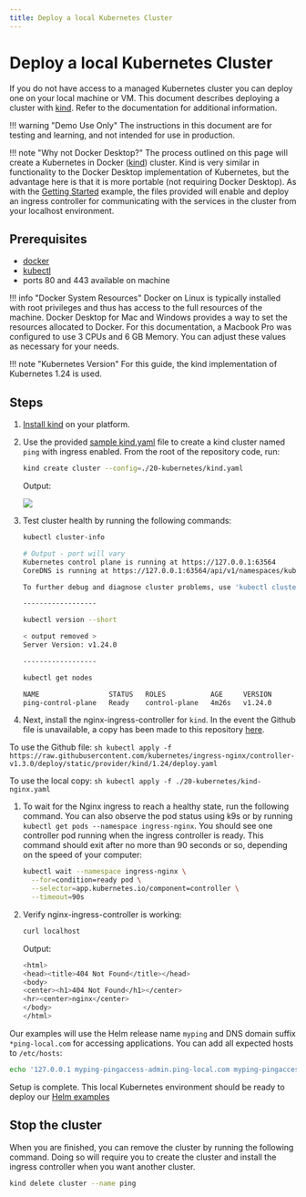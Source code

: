 ```yaml
---
title: Deploy a local Kubernetes Cluster
---
```

# Deploy a local Kubernetes Cluster

If you do not have access to a managed Kubernetes cluster you can deploy one on your local machine or VM.
This document describes deploying a cluster with [kind](https://kind.sigs.k8s.io/). Refer to the documentation for additional information.

!!! warning "Demo Use Only"
    The instructions in this document are for testing and learning, and not intended for use in production.

!!! note "Why not Docker Desktop?"
    The process outlined on this page will create a Kubernetes in Docker ([kind](https://kind.sigs.k8s.io/)) cluster.  Kind is very similar in functionality to the Docker Desktop implementation of Kubernetes, but the advantage here is that it is more portable (not requiring Docker Desktop). As with the [Getting Started](../get-started/getStartedExample.md) example, the files provided will enable and deploy an ingress controller for communicating with the services in the cluster from your localhost environment.

## Prerequisites

* [docker](https://docs.docker.com/get-docker/)
* [kubectl](https://kubernetes.io/docs/tasks/tools/#kubectl)
* ports 80 and 443 available on machine

!!! info "Docker System Resources"
    Docker on Linux is typically installed with root privileges and thus has access to the full resources of the machine. Docker Desktop for Mac and Windows provides a way to set the resources allocated to Docker. For this documentation, a Macbook Pro was configured to use 3 CPUs and 6 GB Memory. You can adjust these values as necessary for your needs.

!!! note "Kubernetes Version"
    For this guide, the kind implementation of Kubernetes 1.24 is used.

## Steps

1. [Install kind](https://kind.sigs.k8s.io/docs/user/quick-start/#installation) on your platform.

1. Use the provided [sample kind.yaml](https://github.com/pingidentity/pingidentity-devops-getting-started/blob/master/20-kubernetes/kind.yaml) file to create a kind cluster named `ping` with ingress enabled.  From the root of the repository code, run:

    ```sh
    kind create cluster --config=./20-kubernetes/kind.yaml
    ```

    Output:

    <img src="/../images/kindDeployOutput.png"/>

1. Test cluster health by running the following commands:

    ```sh
    kubectl cluster-info

    # Output - port will vary
    Kubernetes control plane is running at https://127.0.0.1:63564
    CoreDNS is running at https://127.0.0.1:63564/api/v1/namespaces/kube-system/services/kube-dns:dns/proxy

    To further debug and diagnose cluster problems, use 'kubectl cluster-info dump'.

    ------------------

    kubectl version --short

    < output removed >
    Server Version: v1.24.0

    ------------------

    kubectl get nodes

    NAME                 STATUS   ROLES           AGE     VERSION
    ping-control-plane   Ready    control-plane   4m26s   v1.24.0
    ```

1. Next, install the nginx-ingress-controller for `kind`. In the event the Github file is unavailable, a copy has been made to this repository [here](https://github.com/pingidentity/pingidentity-devops-getting-started/blob/master/20-kubernetes/kind-nginx.yaml).

To use the Github file:
    ```sh
    kubectl apply -f https://raw.githubusercontent.com/kubernetes/ingress-nginx/controller-v1.3.0/deploy/static/provider/kind/1.24/deploy.yaml
    ```

To use the local copy:
    ```sh
    kubectl apply -f ./20-kubernetes/kind-nginx.yaml
    ```

1. To wait for the Nginx ingress to reach a healthy state, run the following command.  You can also observe the pod status using k9s or by running `kubectl get pods --namespace ingress-nginx`. You should see one controller pod running when the ingress controller is ready.  This command should exit after no more than 90 seconds or so, depending on the speed of your computer:

    ```sh
    kubectl wait --namespace ingress-nginx \
      --for=condition=ready pod \
      --selector=app.kubernetes.io/component=controller \
      --timeout=90s
    ```

1. Verify nginx-ingress-controller is working:

    ```sh
    curl localhost
    ```

    Output:
    ```sh
    <html>
    <head><title>404 Not Found</title></head>
    <body>
    <center><h1>404 Not Found</h1></center>
    <hr><center>nginx</center>
    </body>
    </html>
    ```

Our examples will use the Helm release name `myping` and DNS domain suffix `*ping-local.com` for accessing applications.  You can add all expected hosts to `/etc/hosts`:

```sh
echo '127.0.0.1 myping-pingaccess-admin.ping-local.com myping-pingaccess-engine.ping-local.com myping-pingauthorize.ping-local.com myping-pingauthorizepap.ping-local.com myping-pingdataconsole.ping-local.com myping-pingdelegator.ping-local.com myping-pingdirectory.ping-local.com myping-pingfederate-admin.ping-local.com myping-pingfederate-engine.ping-local.com myping-pingcentral.ping-local.com' | sudo tee -a /etc/hosts > /dev/null
```

Setup is complete.  This local Kubernetes environment should be ready to deploy our [Helm examples](./deployHelm.md)

## Stop the cluster

When you are finished, you can remove the cluster by running the following command.  Doing so will require you to create the cluster and install the ingress controller when you want another cluster.

```sh
kind delete cluster --name ping
```
